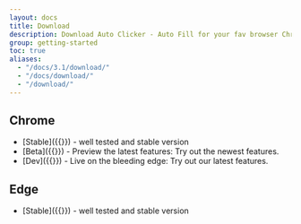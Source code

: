 ```yaml
---
layout: docs
title: Download
description: Download Auto Clicker - Auto Fill for your fav browser Chrome and Edge
group: getting-started
toc: true
aliases:
  - "/docs/3.1/download/"
  - "/docs/download/"
  - "/download/"
---
```


## Chrome
- [Stable]({{<param download.chrome.stable>}})  - well tested and stable version
- [Beta]({{<param download.chrome.beta>}}) - Preview the latest features: Try out the newest features. 
- [Dev]({{<param download.chrome.dev>}}) - Live on the bleeding edge: Try out our latest features. 


## Edge
- [Stable]({{<param download.edge.stable>}})  - well tested and stable version


